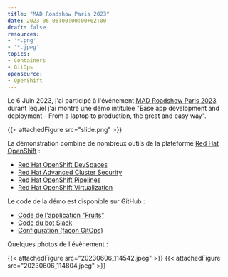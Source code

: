 ```yaml
---
title: "MAD Roadshow Paris 2023"
date: 2023-06-06T00:00:00+02:00
draft: false
resources:
- '*.png'
- '*.jpeg'
topics:
- Containers
- GitOps
opensource:
- OpenShift
---
```


Le 6 Juin 2023, j'ai participé à l'événement [MAD Roadshow Paris 2023](https://events.redhat.com/profile/form/index.cfm?PKformID=0x784359abcd&sc_cid=7013a0000034l4oAAA) durant lequel j'ai montré une démo intitulée "Ease app development and deployment - From a laptop to production, the great and easy way".

{{< attachedFigure src="slide.png" >}}

La démonstration combine de nombreux outils de la plateforme [Red Hat OpenShift](https://www.redhat.com/en/technologies/cloud-computing/openshift) :

- [Red Hat OpenShift DevSpaces](https://developers.redhat.com/products/openshift-dev-spaces/overview)
- [Red Hat Advanced Cluster Security](https://www.redhat.com/en/technologies/cloud-computing/openshift/advanced-cluster-security-kubernetes)
- [Red Hat OpenShift Pipelines](https://www.redhat.com/en/technologies/cloud-computing/openshift/pipelines)
- [Red Hat OpenShift Virtualization](https://www.redhat.com/en/technologies/cloud-computing/openshift/virtualization)

Le code de la démo est disponible sur GitHub :

- [Code de l'application "Fruits"](https://github.com/MAD-Roadshow-France-2023/devspaces)
- [Code du bot Slack](https://github.com/nmasse-itix/Tekton-Pipeline-Slack-Bot)
- [Configuration (façon GitOps)](https://github.com/MAD-Roadshow-France-2023/gitops)

Quelques photos de l'évènement :

{{< attachedFigure src="20230606_114542.jpeg" >}}
{{< attachedFigure src="20230606_114804.jpeg" >}}
